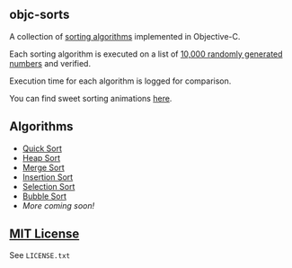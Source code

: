 ## objc-sorts

A collection of [sorting algorithms](http://xkcd.com/1185/) implemented in Objective-C.

Each sorting algorithm is executed on a list of [10,000 randomly generated numbers](http://cdn.memegenerator.net/instances/400x/38499495.jpg) and verified.

Execution time for each algorithm is logged for comparison.

You can find sweet sorting animations [here](http://www.sorting-algorithms.com).

## Algorithms

* [Quick Sort](http://en.wikipedia.org/wiki/Quicksort)
* [Heap Sort](http://en.wikipedia.org/wiki/Heapsort)
* [Merge Sort](http://en.wikipedia.org/wiki/Merge_sort)
* [Insertion Sort](http://en.wikipedia.org/wiki/Insertion_sort)
* [Selection Sort](http://en.wikipedia.org/wiki/Selection_sort)
* [Bubble Sort](http://en.wikipedia.org/wiki/Bubble_sort)
* *More coming soon!*

## [MIT License](http://opensource.org/licenses/MIT)

See `LICENSE.txt`

